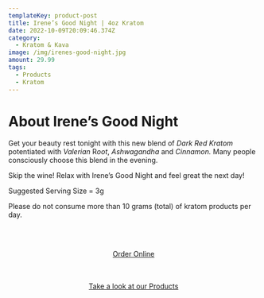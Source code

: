 ```yaml
---
templateKey: product-post
title: Irene’s Good Night | 4oz Kratom
date: 2022-10-09T20:09:46.374Z
category:
  - Kratom & Kava
image: /img/irenes-good-night.jpg
amount: 29.99
tags:
  - Products
  - Kratom
---
```

# **About Irene’s Good Night**

Get your beauty rest tonight with this new blend of *Dark Red Kratom* potentiated with *Valerian* R*oot*, *Ashwagandha* and *Cinnamon.* Many people consciously choose this blend in the evening.

Skip the wine! Relax with Irene’s Good Night and feel great the next day!

Suggested Serving Size = 3g

Please do not consume more than 10 grams (total) of kratom products per day.

<br><br>

<Center><a class="link-view-more-products" target="_blank" href="https://capitalcbd.shop/product/irenes-good-night-4oz-kratom/">Order Online</a></

<br><br><br>

<Center><a class="link-view-more-products" target="_blank" href="https://capitalamericanshaman.com/products">Take a look at our Products</a></Center>

<br><br>